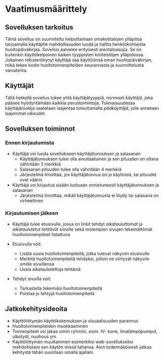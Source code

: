 # Vaatimusmäärittely 

## Sovelluksen tarkoitus 

Tämä sovellus on suunniteltu helpottamaan omakotitalojen ylläpitoa tarjoamalla käyttäjille mahdollisuuden luoda ja hallita henkilökohtaista huoltopäiväkirjaa. Sovellus palvelee erityisesti pientaloasujia. Se on kuitenkin käyttökelpoinen kaiken tyyppisten kiinteistöjen ylläpidossa. Jokainen rekisteröitynyt käyttäjä saa käyttöönsä oman huoltopäiväkirjan, mikä tekee kodin huoltotoimenpiteiden seurannasta ja suunnittelusta vaivatonta.  

## Käyttäjät 

Tällä hetkellä sovellus tukee yhtä käyttäjätyyppiä, _normaali käyttäjä_, joka pääsee hyödyntämään kaikkia perustoimintoja. Tulevaisuudessa käyttäjärooleja saatetaan laajentaa toteuttamalla _pääkäyttäjä_, jolle annetaan laajemmat oikeudet. 

## Sovelluksen toiminnot 

### Ennen kirjautumista 

- Käyttäjä voi luoda sovellukseen käyttäjätunnuksen ja salasanan 
	- Käyttäjätunnuksen tulee olla ainutlaatuinen ja sen pituuden on oltava vähintään 3 merkkiä 
 	- Salasanan pituuden tulee olla vähintään 4 merkkiä 
	- Järjestelmä ilmoittaa, jos käyttäjätunnus on jo käytössä, tai pituudet ovat väärin 
- Käyttäjä voi kirjautua sisään luotuaan onnistuneesti käyttäjätunnuksen ja salasanan 
	- Järjestelmä ilmoittaa, mikäli käyttäjätunnusta ei löydy tai salasana on virheellinen 

### Kirjautumisen jälkeen 

- Käyttäjä tulee etusivulle, jossa on linkit tehdyt _aikatauluttomat_ ja _aikataulutetut tehtävät_ sivuille sekä molempien sivujen tekemättömät huoltotoimenpiteet listattuna

- Etusivulla voit:
  	- Lisätä uusia huoltotoimenpiteitä, jotka tulevat näkyviin etusivulle
  	- Merkitä huoltotoimenpiteitä tehdyksi, jolloin ne siirtyvät näkyviin omille sivuillensa
  	- Uusia aikataulutettuja tehtäviä
- Tehdyt sivuilla voit: 
	- Tarkastella tekemiäsi huoltotoimenpiteitä
 	- Poistaa jo tehtyjä huoltotoimenpiteitä
	
## Jatkokehitysideoita 

- Käyttöliittymän käyttökokemuksen ja visuaalisuuden parannus
- Huoltotoimenpiteiden muokkaaminen
- Toimenpiteet voi jakaa omiin ryhmiin, esim. IV- kone, ilmalämpöpumput, ulkotyöt, nuohous ym
- Käyttöliittymän muuttaminen esimerkiksi web-sovellukseksi mahdollistaisi sen käytön missä tahansa. Aion todennäköisesti jatkaa kehitystä tähän suuntaan omalla ajallani.

